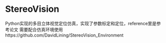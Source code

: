 # StereoVision
Python实现的多目立体视觉定位仿真，实现了参数标定和定位，reference里是参考论文
需要配合仿真环境使用https://github.com/DavidLining/StereoVision_Environment
